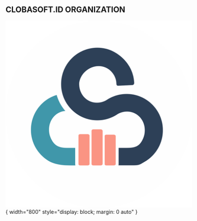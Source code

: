 ## CLOBASOFT.ID ORGANIZATION

![Logo](https://github.com/clobasoft-id/.github/blob/ce3cfcafd2be7ed779f8702a71411e1972024ca7/profile/images/logo/CLOBASOFT-FINAL-BG.png){ width="800" style="display: block; margin: 0 auto" }